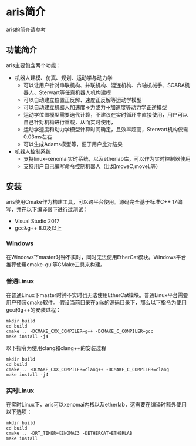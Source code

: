 ﻿# aris简介

aris的简介请参考 

## 功能简介
aris主要包含两个功能：
- 机器人建模、仿真、规划、运动学与动力学
	- 可以让用户针对串联机构、并联机构、混连机构、六轴机械手、SCARA机器人、Sterwart等任意机器人机构建模
	- 可以自动建立位置正反解、速度正反解等运动学模型
	- 可以自动建立机器人加速度->力或力->加速度等动力学正逆模型
	- 运动学位置模型需要迭代计算，不建议在实时循环中直接使用，用户可以自己针对机构进行重载，从而实时使用，
	- 运动学速度和动力学模型计算时间确定，且效率超高，Sterwart机构仅需0.03ms左右
	- 可以生成Adams模型等，便于用户比对结果
- 机器人控制系统
	- 支持linux-xenomai实时系统，以及etherlab库，可以作为实时控制器使用
	- 支持用户自己编写命令控制机器人（比如moveC,moveL等）

## 安装
aris使用Cmake作为构建工具，可以跨平台使用。源码完全基于标准C++ 17编写，并在以下编译器下进行过测试：
- Visual Studio 2017
- gcc&g++ 8.0及以上

### Windows
在Windows下master时钟不实时，同时无法使用EtherCat模块。Windows平台推荐使用cmake-gui等CMake工具来构建。

### 普通Linux
在普通Linux下master时钟不实时也无法使用EtherCat模块。普通Linux平台需要用户预装cmake软件。
假设当前目录在aris的源码目录下，那么以下指令为使用gcc和g++的安装过程：
~~~~~~~~~~~~~~~~~
mkdir build
cd build
cmake .. -DCMAKE_CXX_COMPILER=g++ -DCMAKE_C_COMPILER=gcc
make install -j4
~~~~~~~~~~~~~~~~~

以下指令为使用clang和clang++的安装过程
~~~~~~~~~~~~~~~~~
mkdir build
cd build
cmake .. -DCMAKE_CXX_COMPILER=clang++ -DCMAKE_C_COMPILER=clang
make install -j4
~~~~~~~~~~~~~~~~~

### 实时Linux
在实时Linux下，aris可以xenomai内核以及etherlab，这需要在编译时额外使用以下选项：
~~~~~~~~~~~~~~~~~
mkdir build
cd build
cmake .. -DRT_TIMER=XENOMAI3 -DETHERCAT=ETHERLAB
make install
~~~~~~~~~~~~~~~~~

